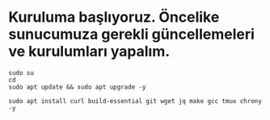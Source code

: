 # Kuruluma başlıyoruz. Öncelike sunucumuza gerekli güncellemeleri ve kurulumları yapalım.

```
sudo su
cd
sudo apt update && sudo apt upgrade -y
```
```
sudo apt install curl build-essential git wget jq make gcc tmux chrony -y
```
